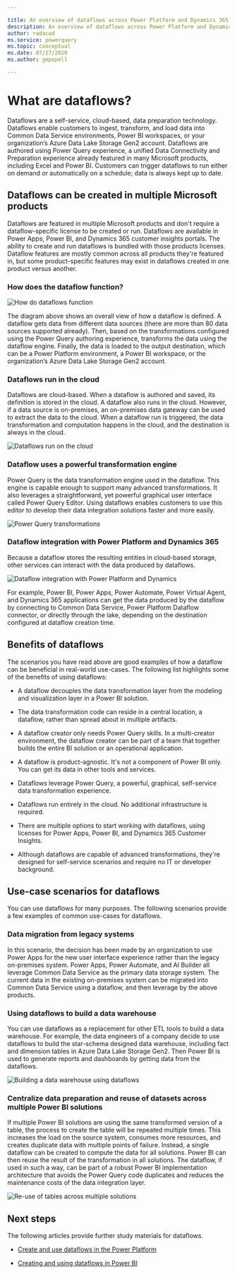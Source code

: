 ```yaml
---

title: An overview of dataflows across Power Platform and Dynamics 365 products
description: An overview of dataflows across Power Platform and Dynamics 365 products
author: radacad 
ms.service: powerquery 
ms.topic: conceptual 
ms.date: 07/27/2020 
ms.author: gepopell  

--- 
```


 

# What are dataflows?  

Dataflows are a self-service, cloud-based, data preparation technology. Dataflows enable customers to ingest, transform, and load data into Common Data Service environments, Power BI workspaces, or your organization’s Azure Data Lake Storage Gen2 account. Dataflows are authored using Power Query experience, a unified Data Connectivity and Preparation experience already featured in many Microsoft products, including Excel and Power BI. Customers can trigger dataflows to run either on demand or automatically on a schedule; data is always kept up to date. 

 

## Dataflows can be created in multiple Microsoft products 

 

Dataflows are featured in multiple Microsoft products and don't require a dataflow-specific license to be created or run. Dataflows are available in Power Apps, Power BI, and Dynamics 365 customer insights portals. The ability to create and run dataflows is bundled with those products licenses. Dataflow features are mostly common across all products they're featured in, but some product-specific features may exist in dataflows created in one product versus another. 

 

 

### How does the dataflow function? 

 

![How do dataflows function](media/dataflows-power-platform-dynamics-365/dataflow-function.png) 

 

The diagram above shows an overall view of how a dataflow is defined. A dataflow gets data from different data sources (there are more than 80 data sources supported already). Then, based on the transformations configured using the Power Query authoring experience, transforms the data using the dataflow engine. Finally, the data is loaded to the output destination, which can be a Power Platform environment, a Power BI workspace, or the organization’s Azure Data Lake Storage Gen2 account.  

 

 

### Dataflows run in the cloud 

 

Dataflows are cloud-based. When a dataflow is authored and saved, its definition is stored in the cloud. A dataflow also runs in the cloud. However, if a data source is on-premises, an on-premises data gateway can be used to extract the data to the cloud. When a dataflow run is triggered, the data transformation and computation happens in the cloud, and the destination is always in the cloud. 

 

![Dataflows run on the cloud](media/dataflows-power-platform-dynamics-365/dataflow-cloud.png) 

 

 

### Dataflow uses a powerful transformation engine 

 

Power Query is the data transformation engine used in the dataflow. This engine is capable enough to support many advanced transformations. It also leverages a straightforward, yet powerful graphical user interface called Power Query Editor. Using dataflows enables customers to use this editor to develop their data integration solutions faster and more easily. 

 

![Power Query transformations](media/dataflows-power-platform-dynamics-365/power-query-editor.png) 

 

### Dataflow integration with Power Platform and Dynamics 365 

 

Because a dataflow stores the resulting entities in cloud-based storage, other services can interact with the data produced by dataflows. 

 

![Dataflow integration with Power Platform and Dynamics](media/dataflows-power-platform-dynamics-365/dataflow-power-platform.png) 

 

For example, Power BI, Power Apps, Power Automate, Power Virtual Agent, and Dynamics 365 applications can get the data produced by the dataflow by connecting to Common Data Service, Power Platform Dataflow connector, or directly through the lake, depending on the destination configured at dataflow creation time. 

 

## Benefits of dataflows 

 

The scenarios you have read above are good examples of how a dataflow can be beneficial in real-world use-cases. The following list highlights some of the benefits of using dataflows: 

 

- A dataflow decouples the data transformation layer from the modeling and visualization layer in a Power BI solution. 

- The data transformation code can reside in a central location, a dataflow, rather than spread about in multiple artifacts. 

- A dataflow creator only needs Power Query skills. In a multi-creator environment, the dataflow creator can be part of a team that together builds the entire BI solution or an operational application. 

- A dataflow is product-agnostic. It's not a component of Power BI only. You can get its data in other tools and services. 

- Dataflows leverage Power Query, a powerful, graphical, self-service data transformation experience. 

- Dataflows run entirely in the cloud. No additional infrastructure is required. 

- There are multiple options to start working with dataflows, using licenses for Power Apps, Power BI, and Dynamics 365 Customer Insights. 

- Although dataflows are capable of advanced transformations, they're designed for self-service scenarios and require no IT or developer background. 

 

## Use-case scenarios for dataflows 

 

You can use dataflows for many purposes. The following scenarios provide a few examples of common use-cases for dataflows. 

 

### Data migration from legacy systems 

 

In this scenario, the decision has been made by an organization to use Power Apps for the new user interface experience rather than the legacy on-premises system. Power Apps, Power Automate, and AI Builder all leverage Common Data Service as the primary data storage system. The current data in the existing on-premises system can be migrated into Common Data Service using a dataflow, and then leverage by the above products. 

 

### Using dataflows to build a data warehouse 

 

You can use dataflows as a replacement for other ETL tools to build a data warehouse. For example, the data engineers of a company decide to use dataflows to build the star-schema designed data warehouse, including fact and dimension tables in Azure Data Lake Storage Gen2. Then Power BI is used to generate reports and dashboards by getting data from the dataflows. 

 

![Building a data warehouse using dataflows](https://i2.wp.com/radacad.com/wp-content/uploads/2019/01/2019-01-21_06h49_16.png) 

 

### Centralize data preparation and reuse of datasets across multiple Power BI solutions 

 

If multiple Power BI solutions are using the same transformed version of a table, the process to create the table will be repeated multiple times. This increases the load on the source system, consumes more resources, and creates duplicate data with multiple points of failure. Instead, a single dataflow can be created to compute the data for all solutions. Power BI can then reuse the result of the transformation in all solutions. The dataflow, if used in such a way, can be part of a robust Power BI implementation architecture that avoids the Power Query code duplicates and reduces the maintenance costs of the data integration layer. 

 

![Re-use of tables across multiple solutions](https://i1.wp.com/radacad.com/wp-content/uploads/2019/01/2019-01-21_06h36_16.png) 

 

## Next steps 

 

The following articles provide further study materials for dataflows. 

 

- [Create and use dataflows in the Power Platform](https://docs.microsoft.com/data-integration/dataflows/dataflows-integration-overview) 

- [Creating and using dataflows in Power BI](https://docs.microsoft.com/power-bi/service-dataflows-create-use) 

 
